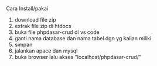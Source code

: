 Cara Install/pakai

1. download file zip
2. extrak file zip di htdocs
3. buka file phpdasar-crud di vs code
4. ganti nama database dan nama tabel dgn yg kalian miliki
5. simpan
6. jalankan apace dan mysql
7. buka browser lalu akses "localhost/phpdasar-crud/"

